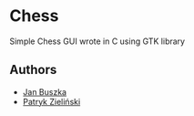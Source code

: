# Chess
Simple Chess GUI wrote in C using GTK library
## Authors
- [Jan Buszka](https://github.com/Tagada14)
- [Patryk Zieliński](https://github.com/zielinsky)
